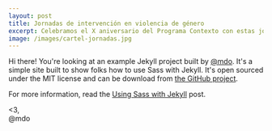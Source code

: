 ```yaml
---
layout: post
title: Jornadas de intervención en violencia de género
excerpt: Celebramos el X aniversario del Programa Contexto con estas jornadas el 24 y el 25 de noviembre en la Universidad de Valencia
image: /images/cartel-jornadas.jpg
---
```


Hi there! You're looking at an example Jekyll project built by [@mdo](https://twitter.com/mdo). It's a simple site built to show folks how to use Sass with Jekyll. It's open sourced under the MIT license and can be download from [the GitHub project](https://github.com/mdo/jekyll-example).

For more information, read the [Using Sass with Jekyll](http://markdotto.com/2014/09/25/sass-and-jekyll/) post.

<3,<br>
@mdo
